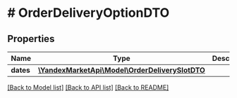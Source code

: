 # # OrderDeliveryOptionDTO

## Properties

Name | Type | Description | Notes
------------ | ------------- | ------------- | -------------
**dates** | [**\YandexMarketApi\Model\OrderDeliverySlotDTO**](OrderDeliverySlotDTO.md) |  |

[[Back to Model list]](../../README.md#models) [[Back to API list]](../../README.md#endpoints) [[Back to README]](../../README.md)
